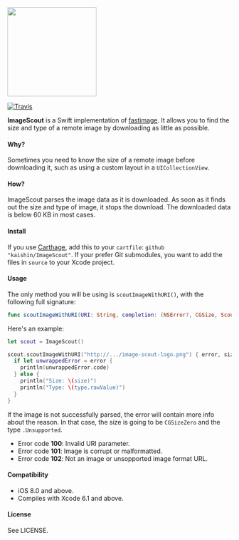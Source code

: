 <img src="https://dl.dropboxusercontent.com/u/148921/assets/image-scout-logo.png" width="200" />

[![Travis](http://img.shields.io/travis/kaishin/ImageScout.svg?style=flat)](https://travis-ci.org/kaishin/ImageScout/)

**ImageScout** is a Swift implementation of [fastimage](https://pypi.python.org/pypi/fastimage/0.2.1).
It allows you to find the size and type of a remote image by downloading as little as possible.

#### Why?

Sometimes you need to know the size of a remote image before downloading it, such as
using a custom layout in a `UICollectionView`.

#### How?

ImageScout parses the image data as it is downloaded. As soon as it finds out the size and type of image,
it stops the download. The downloaded data is below 60 KB in most cases.

#### Install

If you use [Carthage](https://github.com/Carthage/Carthage), add this to your `cartfile`: `github "kaishin/ImageScout"`.
If your prefer Git submodules, you want to add the files in `source` to your Xcode project.

#### Usage

The only method you will be using is `scoutImageWithURI()`, with the following full signature:

```swift
func scoutImageWithURI(URI: String, completion: (NSError?, CGSize, ScoutedImageType) -> ())
```

Here's an example:

```swift
let scout = ImageScout()

scout.scoutImageWithURI("http://.../image-scout-logo.png") { error, size, type in
  if let unwrappedError = error {
    println(unwrappedError.code)
  } else {
    println("Size: \(size)")
    println("Type: \(type.rawValue)")
  }
}
```

If the image is not successfully parsed, the error will contain more info about the reason.
In that case, the size is going to be `CGSizeZero` and the type `.Unsupported`.

- Error code **100**: Invalid URI parameter.
- Error code **101**: Image is corrupt or malformatted.
- Error code **102**: Not an image or unsopported image format URL.

#### Compatibility

- iOS 8.0 and above.
- Compiles with Xcode 6.1 and above.

#### License

See LICENSE.
